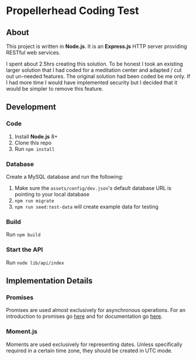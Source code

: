 # Propellerhead Coding Test

## About

This project is written in **Node.js**. It is an **Express.js** HTTP server providing RESTful web services.

I spent about 2.5hrs creating this solution. To be honest I took an existing larger solution that I had coded for a
meditation center and adapted / cut out un-needed features. The original solution had been coded be me only. If I had
more time I would have implemented security but I decided that it would be simpler to remove this feature.

## Development

### Code

1. Install **Node.js** 8+
1. Clone this repo
1. Run `npm install`

### Database

Create a MySQL database and run the following:

1. Make sure the `assets/config/dev.json`'s default database URL is pointing to your local database
1. `npm run migrate`
1. `npm run seed:test-data` will create example data for testing

### Build

Run `npm build`

### Start the API

Run `node lib/api/index`

## Implementation Details

### Promises

Promises are used almost exclusively for asynchronous operations. For an introduction to promises go
[here](https://developers.google.com/web/fundamentals/getting-started/primers/promises) and for documentation go
[here](https://developer.mozilla.org/en/docs/Web/JavaScript/Reference/Global_Objects/Promise).

### Moment.js

Moments are used exclusively for representing dates. Unless specifically required in a certain time zone, they should be
created in UTC mode.
